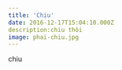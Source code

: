 ```yaml
---
title: 'Chịu'
date: 2016-12-17T15:04:10.000Z
description:chiu thôi
image: phai-chiu.jpg
---
```


chiu
